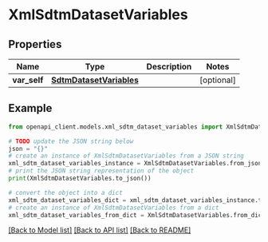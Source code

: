 # XmlSdtmDatasetVariables


## Properties

Name | Type | Description | Notes
------------ | ------------- | ------------- | -------------
**var_self** | [**SdtmDatasetVariables**](SdtmDatasetVariables.md) |  | [optional] 

## Example

```python
from openapi_client.models.xml_sdtm_dataset_variables import XmlSdtmDatasetVariables

# TODO update the JSON string below
json = "{}"
# create an instance of XmlSdtmDatasetVariables from a JSON string
xml_sdtm_dataset_variables_instance = XmlSdtmDatasetVariables.from_json(json)
# print the JSON string representation of the object
print(XmlSdtmDatasetVariables.to_json())

# convert the object into a dict
xml_sdtm_dataset_variables_dict = xml_sdtm_dataset_variables_instance.to_dict()
# create an instance of XmlSdtmDatasetVariables from a dict
xml_sdtm_dataset_variables_from_dict = XmlSdtmDatasetVariables.from_dict(xml_sdtm_dataset_variables_dict)
```
[[Back to Model list]](../README.md#documentation-for-models) [[Back to API list]](../README.md#documentation-for-api-endpoints) [[Back to README]](../README.md)


